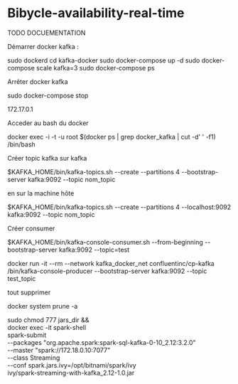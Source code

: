 # Bibycle-availability-real-time

TODO DOCUEMENTATION


Démarrer docker kafka :

sudo dockerd
cd kafka-docker
sudo docker-compose up -d
sudo docker-compose scale kafka=3
sudo docker-compose ps

Arrêter docker kafka

sudo docker-compose stop

 172.17.0.1

Acceder au bash du docker

docker exec -i -t -u root $(docker ps | grep docker_kafka | cut -d' ' -f1) /bin/bash

Créer topic kafka sur kafka

$KAFKA_HOME/bin/kafka-topics.sh --create --partitions 4 --bootstrap-server kafka:9092 --topic nom_topic

en sur la machine hôte

$KAFKA_HOME/bin/kafka-topics.sh --create --partitions 4 --localhost:9092 kafka:9092 --topic nom_topic

Créer consumer

$KAFKA_HOME/bin/kafka-console-consumer.sh --from-beginning --bootstrap-server kafka:9092 --topic=test 




docker run -it --rm --network kafka_docker_net confluentinc/cp-kafka /bin/kafka-console-producer --bootstrap-server kafka:9092 --topic test_topic

tout supprimer 

docker system prune -a

sudo chmod 777 jars_dir && \
docker exec -it spark-shell \
spark-submit \
--packages "org.apache.spark:spark-sql-kafka-0-10_2.12:3.2.0" \
--master "spark://172.18.0.10:7077" \
--class Streaming \
--conf spark.jars.ivy=/opt/bitnami/spark/ivy \
ivy/spark-streaming-with-kafka_2.12-1.0.jar
